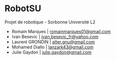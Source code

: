 # RobotSU
Projet de robotique - Sorbonne Université L2

- Romain Marques | romainmarques01@gmail.com
- Ivan Besevic | ivan.besevic_fr@yahoo.com
- Laurent GRONDIN | alter.gnu@gmail.com
- Mohamed Diallo | lanzark43@gmail.com
- Julie Gaydon | julie.gaydon@gmail.com
